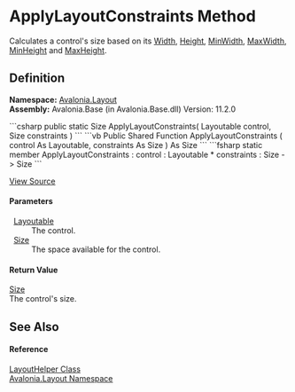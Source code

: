 # ApplyLayoutConstraints Method


Calculates a control's size based on its <a href="P_Avalonia_Layout_Layoutable_Width">Width</a>, <a href="P_Avalonia_Layout_Layoutable_Height">Height</a>, <a href="P_Avalonia_Layout_Layoutable_MinWidth">MinWidth</a>, <a href="P_Avalonia_Layout_Layoutable_MaxWidth">MaxWidth</a>, <a href="P_Avalonia_Layout_Layoutable_MinHeight">MinHeight</a> and <a href="P_Avalonia_Layout_Layoutable_MaxHeight">MaxHeight</a>.



## Definition
**Namespace:** <a href="N_Avalonia_Layout">Avalonia.Layout</a>  
**Assembly:** Avalonia.Base (in Avalonia.Base.dll) Version: 11.2.0

<Tabs groupId="api-code-preview">
<TabItem value="csharp" label="C#">
```csharp
public static Size ApplyLayoutConstraints(
	Layoutable control,
	Size constraints
)
```
</TabItem>
<TabItem value="vb" label="VB">
```vb
Public Shared Function ApplyLayoutConstraints ( 
	control As Layoutable,
	constraints As Size
) As Size
```
</TabItem>
<TabItem value="fsharp" label="F#">
```fsharp
static member ApplyLayoutConstraints : 
        control : Layoutable * 
        constraints : Size -> Size 
```
</TabItem>
</Tabs>



<a href="https://github.com/AvaloniaUI/Avalonia/tree/master/src/Avalonia.Base/Layout/LayoutHelper.cs#L28" title="View the source code">View Source</a>



#### Parameters
<dl><dt>  <a href="T_Avalonia_Layout_Layoutable">Layoutable</a></dt><dd>The control.</dd><dt>  <a href="T_Avalonia_Size">Size</a></dt><dd>The space available for the control.</dd></dl>

#### Return Value
<a href="T_Avalonia_Size">Size</a>  
The control's size.

## See Also


#### Reference
<a href="T_Avalonia_Layout_LayoutHelper">LayoutHelper Class</a>  
<a href="N_Avalonia_Layout">Avalonia.Layout Namespace</a>  
